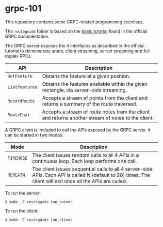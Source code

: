# grpc-101
This repository contains some GRPC-related programming exercises.

The `routeguide` folder is based on the [basic tutorial](https://grpc.io/docs/tutorials/basic/go.html) found in the official GRPC documentation.

The GRPC server exposes the 4 interfaces as described in the official tutorial to demonstrate unary, client streaming, server streaming and full duplex RPCs.

API            | Description
-------------- | -----------
`GetFeature`   | Obtains the feature at a given position.
`ListFeatures` | Obtains the features available within the given rectangle, via server-side streaming.
`RecordRoute`  | Accepts a stream of points from the client and returns a summary of the route traversed.
`RouteChat`    | Accepts a stream of route notes from the client and returns another stream of notes to the client.

A GRPC client is included to call the APIs exposed by the GRPC server. It can be started in two modes:

Mode       | Description
---------- | -----------
`FIREHOSE` | The client issues random calls to all 4 APIs in a continuous loop. Each loop performs one call.
`REPEATN`  | The client issues sequential calls to all 4 server-side APIs. Each API is called N (default to 20) times. The client will exit once all the APIs are called.

To run the server:
```
$ make -C routeguide run_server
```

To run the client:
```
$ make -C routeguide run_client
```
